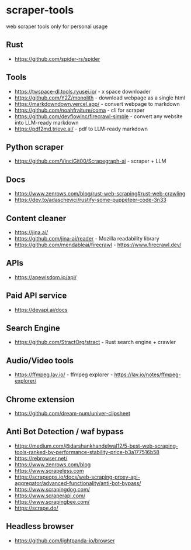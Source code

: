 # scraper-tools

web scraper tools only for personal usage

## Rust

* <https://github.com/spider-rs/spider>

## Tools

* <https://twspace-dl.tools.ryusei.io/> - x space downloader
* <https://github.com/Y2Z/monolith> - download webpage as a single html
* <https://markdowndown.vercel.app/> - convert webpage to markdown
* <https://github.com/noahfraiture/coma> - cli for scraper
* <https://github.com/devflowinc/firecrawl-simple> - convert any website into LLM-ready markdown
* <https://pdf2md.trieve.ai/> - pdf to LLM-ready markdown

## Python scraper

* <https://github.com/VinciGit00/Scrapegraph-ai> - scraper + LLM

## Docs

* <https://www.zenrows.com/blog/rust-web-scraping#rust-web-crawling>
* <https://dev.to/adaschevici/rustify-some-puppeteer-code-3n33>

## Content cleaner

* <https://jina.ai/>
* <https://github.com/jina-ai/reader> - Mozilla readability library
* <https://github.com/mendableai/firecrawl> - <https://www.firecrawl.dev/>

## APIs

* <https://apewisdom.io/api/>

## Paid API service

* <https://devapi.ai/docs>

## Search Engine

* <https://github.com/StractOrg/stract> - Rust search engine + crawler

## Audio/Video tools

* <https://ffmpeg.lav.io/> - ffmpeg explorer - <https://lav.io/notes/ffmpeg-explorer/>

## Chrome extension

* <https://github.com/dream-num/univer-clipsheet>

## Anti Bot Detection / waf bypass

* <https://medium.com/@darshankhandelwal12/5-best-web-scraping-tools-ranked-by-performance-stability-price-b3a177516b58>
* <https://rebrowser.net/>
* <https://www.zenrows.com/blog>
* <https://www.scrapeless.com>
* <https://scrapeops.io/docs/web-scraping-proxy-api-aggregator/advanced-functionality/anti-bot-bypass/>
* <https://www.scrapingdog.com/>
* <https://www.scraperapi.com/>
* <https://www.scrapingbee.com/>
* <https://scrape.do/>

## Headless browser

* <https://github.com/lightpanda-io/browser>
